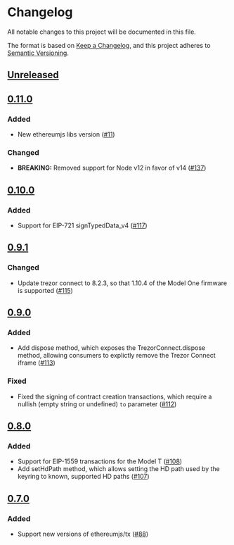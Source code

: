 # Changelog
All notable changes to this project will be documented in this file.

The format is based on [Keep a Changelog](https://keepachangelog.com/en/1.0.0/),
and this project adheres to [Semantic Versioning](https://semver.org/spec/v2.0.0.html).

## [Unreleased]

## [0.11.0]
### Added
- New ethereumjs libs version ([#11](https://github.com/block-wallet/eth-trezor-keyring/pull/11))

### Changed
- **BREAKING:** Removed support for Node v12 in favor of v14 ([#137](https://github.com/MetaMask/eth-json-rpc-middleware/pull/137))

## [0.10.0]
### Added
- Support for EIP-721 signTypedData_v4 ([#117](https://github.com/MetaMask/eth-trezor-keyring/pull/117))

## [0.9.1]
### Changed
- Update trezor connect to 8.2.3, so that 1.10.4 of the Model One firmware is supported ([#115](https://github.com/MetaMask/eth-trezor-keyring/pull/115))

## [0.9.0]
### Added
- Add dispose method, which exposes the TrezorConnect.dispose method, allowing consumers to explictly remove the Trezor Connect iframe ([#113](https://github.com/MetaMask/eth-trezor-keyring/pull/13))

### Fixed
- Fixed the signing of contract creation transactions, which require a nullish (empty string or undefined) `to` parameter ([#112](https://github.com/MetaMask/eth-trezor-keyring/pull/112))

## [0.8.0]
### Added
- Support for EIP-1559 transactions for the Model T ([#108](https://github.com/MetaMask/eth-trezor-keyring/pull/108))
- Add setHdPath method, which allows setting the HD path used by the keyring to known, supported HD paths ([#107](https://github.com/MetaMask/eth-trezor-keyring/pull/107))

## [0.7.0]
### Added
- Support new versions of ethereumjs/tx ([#88](https://github.com/MetaMask/eth-trezor-keyring/pull/88))

[Unreleased]: https://github.com/block-wallet/eth-trezor-keyring/compare/v0.11.0...HEAD
[0.11.0]: https://github.com/block-wallet/eth-trezor-keyring/compare/v0.10.0...v0.11.0
[0.10.0]: https://github.com/block-wallet/eth-trezor-keyring/compare/v0.9.1...v0.10.0
[0.9.1]: https://github.com/block-wallet/eth-trezor-keyring/compare/v0.9.0...v0.9.1
[0.9.0]: https://github.com/block-wallet/eth-trezor-keyring/compare/v0.8.0...v0.9.0
[0.8.0]: https://github.com/block-wallet/eth-trezor-keyring/compare/v0.7.0...v0.8.0
[0.7.0]: https://github.com/block-wallet/eth-trezor-keyring/releases/tag/v0.7.0
